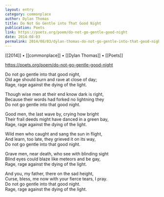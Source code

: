 ```yaml
---
layout: entry
category: commonplace
author: Dylan Thomas
title: Do Not Go Gentle into That Good Night
publication: Poets
link: https://poets.org/poem/do-not-go-gentle-good-night
date: 2014-08-03
permalink: 2014/08/03/dylan-thomas-do-not-go-gentle-into-that-good-night
---
```


[[2014]] • [[commonplace]] • [[Dylan Thomas]] • [[Poets]]

https://poets.org/poem/do-not-go-gentle-good-night

Do not go gentle into that good night,
<br> Old age should burn and rave at close of day;
<br> Rage, rage against the dying of the light.

Though wise men at their end know dark is right,
<br> Because their words had forked no lightning they
<br> Do not go gentle into that good night.

Good men, the last wave by, crying how bright
<br> Their frail deeds might have danced in a green bay,
<br> Rage, rage against the dying of the light.

Wild men who caught and sang the sun in flight,
<br> And learn, too late, they grieved it on its way,
<br> Do not go gentle into that good night.

Grave men, near death, who see with blinding sight
<br> Blind eyes could blaze like meteors and be gay,   
<br> Rage, rage against the dying of the light.

And you, my father, there on the sad height,
<br> Curse, bless, me now with your fierce tears, I pray.
<br> Do not go gentle into that good night.
<br> Rage, rage against the dying of the light.
